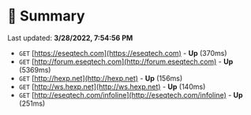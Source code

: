 # 📖 Summary
Last updated: **3/28/2022, 7:54:56 PM**

- `GET` [https://eseqtech.com](https://eseqtech.com) - **Up** (370ms)
- `GET` [http://forum.eseqtech.com](http://forum.eseqtech.com) - **Up** (5369ms)
- `GET` [http://hexp.net](http://hexp.net) - **Up** (156ms)
- `GET` [http://ws.hexp.net](http://ws.hexp.net) - **Up** (140ms)
- `GET` [http://eseqtech.com/infoline](http://eseqtech.com/infoline) - **Up** (251ms)
